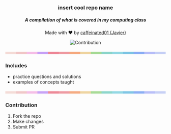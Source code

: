 <h3 align = "center">insert cool repo name</h3>
<h5 align = "center">A compilation of what is covered in my computing class</h5>
<p align = "center">Made with ❤️ by <a href="github.com/caffeinated01/">caffeinated01 (Javier)</p></h9>
<p align = "center">
    <a>
        <img alt="Contribution" src="https://img.shields.io/github/contributors/caffeinated01/computing_stuff?style=for-the-badge&logo=gitbook&color=b69be0&logoColor=FFFFFF&labelColor=f08494">
    </a>
</p>
<img src="https://raw.githubusercontent.com/caffeinated01/computing_stuff/master/assets/bar.png">
    
### Includes
- practice questions and solutions
- examples of concepts taught

<img src="https://raw.githubusercontent.com/caffeinated01/computing_stuff/master/assets/bar.png">

### Contribution
1) Fork the repo
2) Make changes
3) Submit PR
